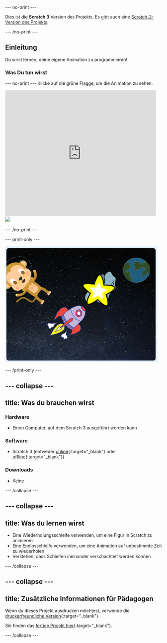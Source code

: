--- no-print ---

Dies ist die **Scratch 3** Version des Projekts. Es gibt auch eine [Scratch-2-Version des Projekts](https://projects.raspberrypi.org/de-DE/projects/lost-in-space-scratch2).

--- /no-print ---

## Einleitung

Du wirst lernen, deine eigene Animation zu programmieren!

### Was Du tun wirst

--- no-print --- Klicke auf die grüne Flagge, um die Animation zu sehen.

<div class="scratch-preview">
  <iframe allowtransparency="true" width="485" height="402" src="https://scratch.mit.edu/projects/embed/334689239/?autostart=false" frameborder="0" scrolling="no"></iframe>
  <img src="images/space-final.png">
</div>

--- /no-print ---

--- print-only ---

![Fertiges Projekt](images/showcase_static.png)

--- /print-only ---

--- collapse ---
---
title: Was du brauchen wirst
---

### Hardware

- Einen Computer, auf dem Scratch 3 ausgeführt werden kann

### Software

- Scratch 3 (entweder [online](http://rpf.io/scratchon){:target="_blank"} oder [offline](http://rpf.io/scratchoff){:target="_blank"})

### Downloads

- Keine

--- /collapse ---

--- collapse ---
---
title: Was du lernen wirst
---

- Eine Wiederholungsschleife verwenden, um eine Figur in Scratch zu animieren
- Eine Endlosschleife verwenden, um eine Animation auf unbestimmte Zeit zu wiederholen
- Verstehen, dass Schleifen ineinander verschachtelt werden können

--- /collapse ---

--- collapse ---
---
title: Zusätzliche Informationen für Pädagogen
---

Wenn du dieses Projekt ausdrucken möchtest, verwende die [druckerfreundliche Version](https://projects.raspberrypi.org/de-DE/projects/lost-in-space/print){:target="_blank"}.

Sie finden das [fertige Projekt hier](http://rpf.io/p/de-DE/lost-in-space-get){:target="_blank"}.

--- /collapse ---